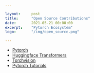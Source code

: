 ```yaml
---

layout:     post
title:      "Open Source Contributions"
date:       2021-05-21 00:00:00
excerpt:    "Pytorch Ecosystem"
logo:       "/img/open_source.png"

---
```


- [Pytorch](https://github.com/pytorch/pytorch/pulls?q=is%3Apr+author%3Aprajjwal1+is%3Aclosed) 
- [Huggingface Transformers](https://github.com/huggingface/transformers/pulls?q=is%3Apr+author%3Aprajjwal1+is%3Aclosed)
- [Torchvision](https://github.com/pytorch/vision/pulls?q=is%3Apr+is%3Aclosed+author%3Aprajjwal1)
- [Pytorch Tutorials](https://github.com/pytorch/tutorials/pulls?q=is%3Apr+is%3Aclosed+author%3Aprajjwal1)